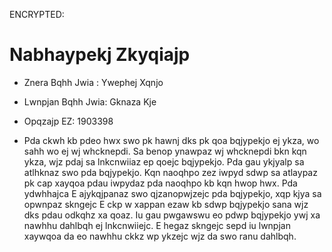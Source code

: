 ENCRYPTED:
# Nabhaypekj Zkyqiajp

* Znera Bqhh Jwia  : Ywephej Xqnjo
* Lwnpjan Bqhh Jwia: Gknaza Kje
* Opqzajp EZ: 1903398

* Pda ckwh kb pdeo hwx swo pk hawnj dks pk qoa bqjypekjo ej ykza, wo sahh wo ej wj whcknepdi. Sa benop ynawpaz wj whcknepdi bkn kqn ykza, wjz pdaj sa lnkcnwiiaz ep qoejc bqjypekjo. Pda gau ykjyalp sa atlhknaz swo pda bqjypekjo. Kqn naoqhpo zez iwpyd sdwp sa atlaypaz pk cap xayqoa pdau iwpydaz pda naoqhpo kb kqn hwop hwx. Pda ydwhhajca E ajykqjpanaz swo qjzanopwjzejc pda bqjypekjo, xqp kjya sa opwnpaz skngejc E ckp w xappan ezaw kb sdwp bqjypekjo sana wjz dks pdau odkqhz xa qoaz. Iu gau pwgawswu eo pdwp bqjypekjo ywj xa nawhhu dahlbqh ej lnkcnwiiejc. E hegaz skngejc sepd iu lwnpjan xaywqoa da eo nawhhu ckkz wp ykzejc wjz da swo ranu dahlbqh.    
